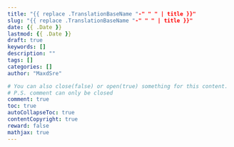 ```yaml
---
title: "{{ replace .TranslationBaseName "-" " " | title }}"
slug: "{{ replace .TranslationBaseName "-" " " | title }}"
date: {{ .Date }}
lastmod: {{ .Date }}
draft: true
keywords: []
description: ""
tags: []
categories: []
author: "MaxdSre"

# You can also close(false) or open(true) something for this content.
# P.S. comment can only be closed
comment: true
toc: true
autoCollapseToc: true
contentCopyright: true
reward: false
mathjax: true
---
```


<!--more-->
